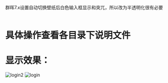 群晖7.x设置自动切换壁纸后白色输入框显示和突兀，所以改为半透明化很有必要 <br>
<br>
# 具体操作查看各目录下说明文件<br>
# 显示效果： <br>
![login2](https://user-images.githubusercontent.com/29589598/190339149-bd36ddc3-4a0b-4e2f-a87c-294d5ebd759a.png)
![login](https://user-images.githubusercontent.com/29589598/190339177-d97db048-71d4-4b62-a228-b9140cbc9236.png)
